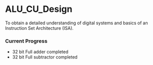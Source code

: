 # ALU_CU_Design
To obtain a detailed understanding of digital systems and basics of an Instruction Set Architecture (ISA).

### Current Progress
- 32 bit Full adder completed
- 32 bit Full subtractor completed
